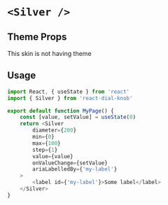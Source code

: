 # `<Silver />`

## Theme Props
This skin is not having theme

## Usage
```typescript
import React, { useState } from 'react'
import { Silver } from 'react-dial-knob'

export default function MyPage() {
    const [value, setValue] = useState(0)
    return <Silver
        diameter={200}
        min={0}
        max={100}
        step={1}
        value={value}
        onValueChange={setValue}
        ariaLabelledBy={'my-label'}
    >
        <label id={'my-label'}>Some label</label>
    </Silver>
}
```